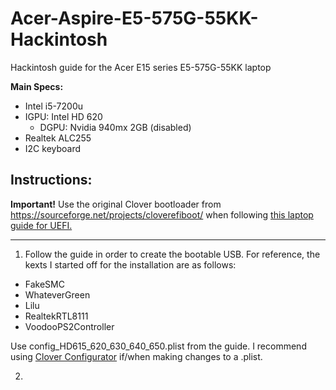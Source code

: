 # Acer-Aspire-E5-575G-55KK-Hackintosh
Hackintosh guide for the Acer E15 series E5-575G-55KK laptop

**Main Specs:** 
* Intel i5-7200u
* IGPU: Intel HD 620
  * DGPU: Nvidia 940mx 2GB (disabled)
* Realtek ALC255
* I2C keyboard

## Instructions:

**Important!**
Use the original Clover bootloader from https://sourceforge.net/projects/cloverefiboot/ when following [this laptop guide for UEFI.](https://www.tonymacx86.com/threads/guide-booting-the-os-x-installer-on-laptops-with-clover.148093/)

---
1. Follow the guide in order to create the bootable USB. For reference, the kexts I started off for the installation are as follows: 
  - FakeSMC
  - WhateverGreen
  - Lilu
  - RealtekRTL8111
  - VoodooPS2Controller

Use config_HD615_620_630_640_650.plist from the guide. I recommend using [Clover Configurator](https://mackie100projects.altervista.org/download-clover-configurator/) if/when making changes to a .plist.

2.
